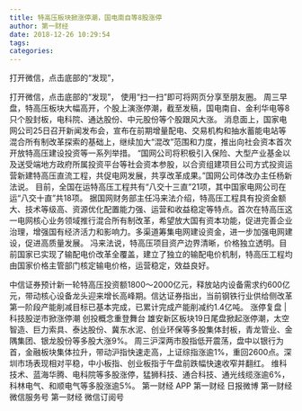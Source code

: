 ```yaml
---
title: 特高压板块掀涨停潮，国电南自等8股涨停
author: 第一财经
date: 2018-12-26 10:29:54
tags: 
categories: 
---
```

打开微信，点击底部的“发现”，
<!-- more -->
打开微信，点击底部的“发现”，
使用“扫一扫”即可将网页分享至朋友圈。
周三早盘，特高压板块大幅高开，个股上演涨停潮，截至发稿，国电南自、金利华电等8只个股封板，电科院、通达股份、中元股份等个股跟风大涨。
消息面上，国家电网公司25日召开新闻发布会，宣布在前期增量配电、交易机构和抽水蓄能电站等混合所有制改革探索的基础上，继续加大“混改”范围和力度，推出向社会资本首次开放特高压建设投资等一系列举措。
“国网公司将积极引入保险、大型产业基金以及送受端地方政府所属投资平台等社会资本参股，以合资组建项目公司方式投资运营新建特高压直流工程，共促电网发展，共享改革成果。”国网公司体改办主任杨新法说。
目前，全国在运特高压工程共有“八交十三直”21项，其中国家电网公司在运“八交十直”共18项。
据国网财务部主任冯来法介绍，特高压工程具有投资金额大、技术等级高、资源优化配置能力强、运营和收益稳定等特点。首次在特高压这一电网核心业务领域推行混合所有制改革，希望放大国有资本功能，促进完善企业治理，增强国有经济活力和影响力。多渠道筹集电网建设资金，进一步加强电网建设，促进高质量发展。
冯来法说，特高压项目资产边界清晰，价格独立透明。目前国家已实现了输配电价改革全覆盖，建立了独立的输配电价机制，特高压工程均由国家价格主管部门核定输电价格，运营稳定，效益良好。
 
 
中信证券预计新一轮特高压投资额1800～2000亿元，释放站内设备需求约600亿元，带动核心设备龙头迎来增长高峰期。信达证券指出，当前钢铁行业供给侧改革第一阶段产能削减目标已基本完成，已累计完成产能削减约1.4亿吨。
涨停复盘 | 科技股逆市掀涨停潮 创投概念重登舞台
雄安新区板块19日尾盘掀起涨停潮，太空智造、巨力索具、泰达股份、冀东水泥、创业环保等多股集体封板，青龙管业、金隅集团、银龙股份等多股大涨9%。
周三沪深两市股指低开震荡，盘中以银行为首，金融板块集体拉升，带动沪指快速走高，上证综指涨逾1%，重回2600点。深圳市场表现相对平稳，中小板指、创业板指于午盘前跌幅快速收窄并翻红。
维科技术、蓝海华腾、电科院等多股涨停，猛狮科技、通合科技、通光线缆涨逾6%，科林电气、和顺电气等多股涨逾5%。
第一财经
APP
第一财经
日报微博
第一财经
微信服务号
第一财经
微信订阅号
